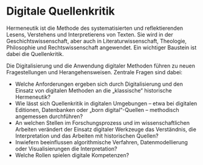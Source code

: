 # Digitale Quellenkritik

Hermeneutik ist die Methode des systematisierten und reflektierenden Lesens, Verstehens und Interpretierens von Texten. Sie wird in der Geschichtswissenschaft, aber auch in Literaturwissenschaft, Theologie, Philosophie und Rechtswissenschaft angewendet. Ein wichtiger Baustein ist dabei die Quellenkritik.

Die Digitalisierung und die Anwendung digitaler Methoden führen zu neuen Fragestellungen und Herangehensweisen. Zentrale Fragen sind dabei:
- Welche Anforderungen ergeben sich durch Digitalisierung und den Einsatz von digitalen Methoden an die „klassische“ historische Hermeneutik?
- Wie lässt sich Quellenkritik in digitalen Umgebungen – etwa bei digitalen Editionen, Datenbanken oder „born digital“-Quellen – methodisch angemessen durchführen?
- An welchen Stellen im Forschungsprozess und im wissenschaftlichen Arbeiten verändert der Einsatz digitaler Werkzeuge das Verständnis, die Interpretation und das Arbeiten mit historischen Quellen?
- Inwiefern beeinflussen algorithmische Verfahren, Datenmodellierung oder Visualisierungen die Interpretation?
- Welche Rollen spielen digitale Kompetenzen?